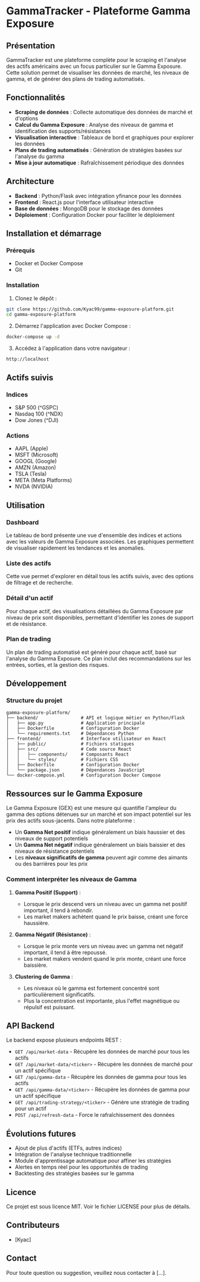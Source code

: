 # GammaTracker - Plateforme Gamma Exposure

## Présentation
GammaTracker est une plateforme complète pour le scraping et l'analyse des actifs américains avec un focus particulier sur le Gamma Exposure. Cette solution permet de visualiser les données de marché, les niveaux de gamma, et de générer des plans de trading automatisés.

## Fonctionnalités

- **Scraping de données** : Collecte automatique des données de marché et d'options
- **Calcul du Gamma Exposure** : Analyse des niveaux de gamma et identification des supports/résistances
- **Visualisation interactive** : Tableaux de bord et graphiques pour explorer les données
- **Plans de trading automatisés** : Génération de stratégies basées sur l'analyse du gamma
- **Mise à jour automatique** : Rafraîchissement périodique des données

## Architecture

- **Backend** : Python/Flask avec intégration yfinance pour les données
- **Frontend** : React.js pour l'interface utilisateur interactive
- **Base de données** : MongoDB pour le stockage des données
- **Déploiement** : Configuration Docker pour faciliter le déploiement

## Installation et démarrage

### Prérequis
- Docker et Docker Compose
- Git

### Installation

1. Clonez le dépôt :
```bash
git clone https://github.com/Kyac99/gamma-exposure-platform.git
cd gamma-exposure-platform
```

2. Démarrez l'application avec Docker Compose :
```bash
docker-compose up -d
```

3. Accédez à l'application dans votre navigateur :
```
http://localhost
```

## Actifs suivis

### Indices
- S&P 500 (^GSPC)
- Nasdaq 100 (^NDX)
- Dow Jones (^DJI)

### Actions
- AAPL (Apple)
- MSFT (Microsoft)
- GOOGL (Google)
- AMZN (Amazon)
- TSLA (Tesla)
- META (Meta Platforms)
- NVDA (NVIDIA)

## Utilisation

### Dashboard
Le tableau de bord présente une vue d'ensemble des indices et actions avec les valeurs de Gamma Exposure associées. Les graphiques permettent de visualiser rapidement les tendances et les anomalies.

### Liste des actifs
Cette vue permet d'explorer en détail tous les actifs suivis, avec des options de filtrage et de recherche.

### Détail d'un actif
Pour chaque actif, des visualisations détaillées du Gamma Exposure par niveau de prix sont disponibles, permettant d'identifier les zones de support et de résistance.

### Plan de trading
Un plan de trading automatisé est généré pour chaque actif, basé sur l'analyse du Gamma Exposure. Ce plan inclut des recommandations sur les entrées, sorties, et la gestion des risques.

## Développement

### Structure du projet
```
gamma-exposure-platform/
├── backend/                # API et logique métier en Python/Flask
│   ├── app.py              # Application principale
│   ├── Dockerfile          # Configuration Docker
│   └── requirements.txt    # Dépendances Python
├── frontend/               # Interface utilisateur en React
│   ├── public/             # Fichiers statiques
│   ├── src/                # Code source React
│   │   ├── components/     # Composants React
│   │   └── styles/         # Fichiers CSS
│   ├── Dockerfile          # Configuration Docker
│   └── package.json        # Dépendances JavaScript
└── docker-compose.yml      # Configuration Docker Compose
```

## Ressources sur le Gamma Exposure

Le Gamma Exposure (GEX) est une mesure qui quantifie l'ampleur du gamma des options détenues sur un marché et son impact potentiel sur les prix des actifs sous-jacents. Dans notre plateforme :

- Un **Gamma Net positif** indique généralement un biais haussier et des niveaux de support potentiels
- Un **Gamma Net négatif** indique généralement un biais baissier et des niveaux de résistance potentiels
- Les **niveaux significatifs de gamma** peuvent agir comme des aimants ou des barrières pour les prix

### Comment interpréter les niveaux de Gamma

1. **Gamma Positif (Support)** : 
   - Lorsque le prix descend vers un niveau avec un gamma net positif important, il tend à rebondir.
   - Les market makers achètent quand le prix baisse, créant une force haussière.

2. **Gamma Négatif (Résistance)** :
   - Lorsque le prix monte vers un niveau avec un gamma net négatif important, il tend à être repoussé.
   - Les market makers vendent quand le prix monte, créant une force baissière.

3. **Clustering de Gamma** :
   - Les niveaux où le gamma est fortement concentré sont particulièrement significatifs.
   - Plus la concentration est importante, plus l'effet magnétique ou répulsif est puissant.

## API Backend

Le backend expose plusieurs endpoints REST :

- `GET /api/market-data` - Récupère les données de marché pour tous les actifs
- `GET /api/market-data/<ticker>` - Récupère les données de marché pour un actif spécifique
- `GET /api/gamma-data` - Récupère les données de gamma pour tous les actifs
- `GET /api/gamma-data/<ticker>` - Récupère les données de gamma pour un actif spécifique
- `GET /api/trading-strategy/<ticker>` - Génère une stratégie de trading pour un actif
- `POST /api/refresh-data` - Force le rafraîchissement des données

## Évolutions futures

- Ajout de plus d'actifs (ETFs, autres indices)
- Intégration de l'analyse technique traditionnelle
- Module d'apprentissage automatique pour affiner les stratégies
- Alertes en temps réel pour les opportunités de trading
- Backtesting des stratégies basées sur le gamma

## Licence

Ce projet est sous licence MIT. Voir le fichier LICENSE pour plus de détails.

## Contributeurs

- [Kyac]

## Contact

Pour toute question ou suggestion, veuillez nous contacter à [...].

